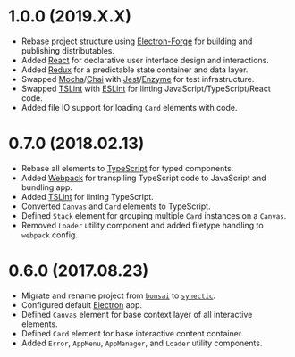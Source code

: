 # 1.0.0 (2019.X.X)

- Rebase project structure using [Electron-Forge](https://www.electronforge.io/) for building and publishing distributables.
- Added [React](https://reactjs.org/) for declarative user interface design and interactions.
- Added [Redux](https://redux.js.org/) for a predictable state container and data layer.
- Swapped [Mocha](https://mochajs.org/)/[Chai](https://www.chaijs.com/) with [Jest](https://jestjs.io/)/[Enzyme](https://airbnb.io/enzyme/) for test infrastructure.
- Swapped [TSLint](https://palantir.github.io/tslint/) with [ESLint](https://eslint.org/) for linting JavaScript/TypeScript/React code.
- Added file IO support for loading `Card` elements with code.

# 0.7.0 (2018.02.13)

- Rebase all elements to [TypeScript](https://www.typescriptlang.org/) for typed components.
- Added [Webpack](https://webpack.js.org/) for transpiling TypeScript code to JavaScript and bundling app.
- Added [TSLint](https://palantir.github.io/tslint/) for linting TypeScript.
- Converted `Canvas` and `Card` elements to TypeScript.
- Defined `Stack` element for grouping multiple `Card` instances on a `Canvas`.
- Removed `Loader` utility component and added filetype handling to `webpack` config.

# 0.6.0 (2017.08.23)

- Migrate and rename project from [`bonsai`](https://github.com/nelsonni/bonsai) to [`synectic`](https://github.com/SarmaResearch/synectic).
- Configured default [Electron](https://electronjs.org/) app.
- Defined `Canvas` element for base context layer of all interactive elements.
- Defined `Card` element for base interactive content container.
- Added `Error`, `AppMenu`, `AppManager`, and `Loader` utility components.

